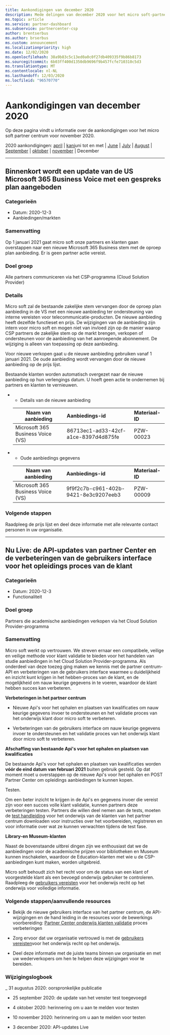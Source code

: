 ```yaml
---
title: Aankondigingen van december 2020
description: Mede delingen van december 2020 voor het micro soft-partner centrum, inclusief nieuwe mogelijkheden, aanbiedingen, aanbiedingen, markten of wijzigingen in bestaande aanbiedingen.
ms.topic: article
ms.service: partner-dashboard
ms.subservice: partnercenter-csp
author: brentserbus
ms.author: brserbus
ms.custom: announcement
ms.localizationpriority: high
ms.date: 12/02/2020
ms.openlocfilehash: 38a9b83c5c13ed0a0c0f27db409335f9b86b8173
ms.sourcegitcommit: 6b03ff400d1350db9696f9b457fcfe710310c5d3
ms.translationtype: MT
ms.contentlocale: nl-NL
ms.lasthandoff: 12/03/2020
ms.locfileid: "96570770"
---
```

# <a name="december-2020-announcements"></a>Aankondigingen van december 2020

Op deze pagina vindt u informatie over de aankondigingen voor het micro soft partner centrum voor november 2020.

2020 aankondigingen: [april](2020-april.md)  |  [kan](2020-may.md)juni tot en met  |  [June](2020-june.md)  |  [July](2020-july.md)  |  [August](2020-august.md)  |  [September](2020-september.md)  |  [oktober](2020-October.md)  |  [november](2020-november.md) | December


______________

## <a name="an-update-of-the-us-microsoft-365-business-voice-with-calling-plan-offer-is-coming-soon"></a><a name="2"></a>Binnenkort wordt een update van de US Microsoft 365 Business Voice met een gespreks plan aangeboden

### <a name="categories"></a>Categorieën

- Datum: 2020-12-3
- Aanbiedingen/markten

### <a name="summary"></a>Samenvatting 

Op 1 januari 2021 gaat micro soft onze partners en klanten gaan overstappen naar een nieuwe Microsoft 365 Business stem met de oproep plan aanbieding. Er is geen partner actie vereist.

### <a name="impacted-audience"></a>Doel groep 

Alle partners communiceren via het CSP-programma (Cloud Solution Provider)

### <a name="details"></a>Details

Micro soft zal de bestaande zakelijke stem vervangen door de oproep plan aanbieding in de VS met een nieuwe aanbieding ter ondersteuning van interne vereisten voor telecommunicatie-producten. De nieuwe aanbieding heeft dezelfde functieset en prijs. De wijzigingen van de aanbieding zijn intern voor micro soft en mogen niet van invloed zijn op de manier waarop CSP partners de zakelijke stem op de markt brengen, verkopen of ondersteunen voor de aanbieding van het aanroepende abonnement. De wijziging is alleen van toepassing op deze aanbieding.

Voor nieuwe verkopen gaat u de nieuwe aanbieding gebruiken vanaf 1 januari 2021. De oude aanbieding wordt vervangen door de nieuwe aanbieding op de prijs lijst.

Bestaande klanten worden automatisch overgezet naar de nieuwe aanbieding op hun verlengings datum. U hoeft geen actie te ondernemen bij partners en klanten te vernieuwen.


* * Details van de nieuwe aanbieding
 
   |**Naam van aanbieding**|**Aanbiedings-id**|**Materiaal-ID**|
   |-------------------|:------|:------|
   |Microsoft 365 Business Voice (VS)|86713ec1-ad33-42cf-a1ce-8397d4d875fe|PZW-00023|
   
* * Oude aanbiedings gegevens

   |**Naam van aanbieding**|**Aanbiedings-id**|**Materiaal-ID**|
   |-------------------|:------|:------|
   |Microsoft 365 Business Voice (VS)|9f9f2c7b-c961-402b-9421-8e3c9207eeb3|PZW-00009|

### <a name="next-steps"></a>Volgende stappen

Raadpleeg de prijs lijst en deel deze informatie met alle relevante contact personen in uw organisatie.

______________

## <a name="now-live-partner-center-api-updates-and-user-interface-enhancements-for-the-education-customer-validation-process"></a><a name="1"></a>Nu Live: de API-updates van partner Center en de verbeteringen van de gebruikers interface voor het opleidings proces van de klant

### <a name="categories"></a>Categorieën

- Datum: 2020-12-3
- Functionaliteit

### <a name="impacted-audience"></a>Doel groep 

Partners die academische aanbiedingen verkopen via het Cloud Solution Provider-programma

### <a name="summary"></a>Samenvatting 

Micro soft werkt op vertrouwen. We streven ernaar een compatibele, veilige en veilige methode voor klant validatie te bieden voor het handelen van studie aanbiedingen in het Cloud Solution Provider-programma. Als onderdeel van deze toezeg ging maken we kennis met de partner centrum-API en verbeteringen van de gebruikers interface waarmee u duidelijkheid en inzicht kunt krijgen in het hebben-proces van de klant, en de mogelijkheid om nauw keurige gegevens in te voeren, waardoor de klant hebben succes kan verbeteren. 

**Verbeteringen in het partner centrum** 

- Nieuwe Api's voor het ophalen en plaatsen van kwalificaties om nauw keurige gegevens invoer te ondersteunen en het validatie proces van het onderwijs klant door micro soft te verbeteren. 

- Verbeteringen van de gebruikers interface om nauw keurige gegevens invoer te ondersteunen en het validatie proces van het onderwijs klant door micro soft te verbeteren. 

**Afschaffing van bestaande Api's voor het ophalen en plaatsen van kwalificaties** 

De bestaande Api's voor het ophalen en plaatsen van kwalificaties worden **vóór de eind datum van februari 2021** buiten gebruik gesteld. Op dat moment moet u overstappen op de nieuwe Api's voor het ophalen en POST Partner Center om opleidings aanbiedingen te kunnen kopen.  

Testen. 

Om een beter inzicht te krijgen in de Api's en gegevens invoer die vereist zijn voor een succes volle klant validatie, kunnen partners deze verbeteringen testen. Partners die willen deel nemen aan de tests, moeten de [test handleiding](https://partner.microsoft.com/resources/detail/partner-center-edu-testing-guide-pdf) voor het onderwijs van de klanten van het partner centrum downloaden voor instructies over het voorbereiden, registreren en voor informatie over wat ze kunnen verwachten tijdens de test fase.

**Library-en Museum-klanten** 

Naast de bovenstaande uitbrei dingen zijn we enthousiast dat we de aanbiedingen voor de academische prijzen voor bibliotheken en Museum kunnen inschakelen, waardoor de Education-klanten met wie u de CSP-aanbiedingen kunt maken, worden uitgebreid. 

Micro soft behoudt zich het recht voor om de status van een klant of voorgestelde klant als een bevoegd onderwijs gebruiker te controleren. Raadpleeg de [gebruikers vereisten](https://www.microsoftvolumelicensing.com/DocumentSearch.aspx?Mode=3&DocumentTypeId=7) voor het onderwijs recht op het onderwijs voor volledige informatie. 

### <a name="next-stepsadditional-resources"></a>Volgende stappen/aanvullende resources

- Bekijk de nieuwe gebruikers interface van het partner centrum, de API-wijzigingen en de hand leiding in de resources voor de bewerkings voorbereiding:  [Partner Center onderwijs klanten validatie](https://partner.microsoft.com/resources/collection/partner-center-edu-validation-enhancements#/) proces verbeteringen 

- Zorg ervoor dat uw organisatie vertrouwd is met de [gebruikers vereisten](https://www.microsoftvolumelicensing.com/DocumentSearch.aspx?Mode=3&DocumentTypeId=7)voor het onderwijs recht op het onderwijs. 

- Deel deze informatie met de juiste teams binnen uw organisatie en met uw wederverkopers om hen te helpen deze wijzigingen voor te bereiden. 

### <a name="change-log"></a>Wijzigingslogboek 

_ 31 augustus 2020: oorspronkelijke publicatie 

- 25 september 2020: de update van het venster test toegevoegd 

- 4 oktober 2020: herinnering om u aan te melden voor testen 

- 10 november 2020: herinnering om u aan te melden voor testen 

- 3 december 2020: API-updates Live 
